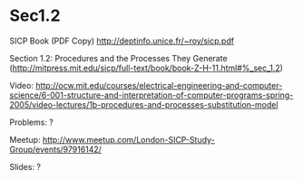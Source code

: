 Sec1.2
======
SICP Book (PDF Copy) http://deptinfo.unice.fr/~roy/sicp.pdf

Section 1.2: Procedures and the Processes They Generate (http://mitpress.mit.edu/sicp/full-text/book/book-Z-H-11.html#%_sec_1.2)

Video: http://ocw.mit.edu/courses/electrical-engineering-and-computer-science/6-001-structure-and-interpretation-of-computer-programs-spring-2005/video-lectures/1b-procedures-and-processes-substitution-model

Problems: ?

Meetup: http://www.meetup.com/London-SICP-Study-Group/events/97916142/

Slides: ?
